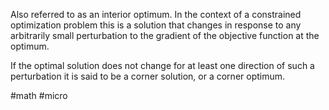 Also referred to as an interior optimum. In the context of a constrained optimization problem this is a solution that changes in response to any arbitrarily small perturbation to the gradient of the objective function at the optimum. 

If the optimal solution does not change for at least one direction of such a perturbation it is said to be a corner solution, or a corner optimum.

#math #micro